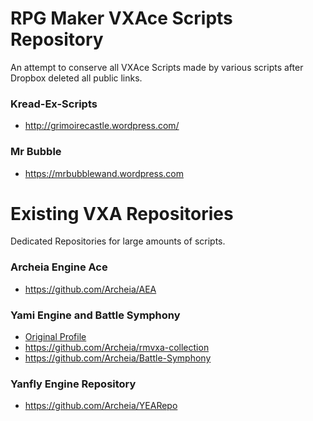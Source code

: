 # RPG Maker VXAce Scripts Repository
An attempt to conserve all VXAce Scripts made by various scripts after Dropbox deleted all public links.

### Kread-Ex-Scripts
- http://grimoirecastle.wordpress.com/

### Mr Bubble
- https://mrbubblewand.wordpress.com

# Existing VXA Repositories
Dedicated Repositories for large amounts of scripts.

### Archeia Engine Ace
- https://github.com/Archeia/AEA

### Yami Engine and Battle Symphony
- [Original Profile](https://github.com/suppayami/)
- https://github.com/Archeia/rmvxa-collection
- https://github.com/Archeia/Battle-Symphony

### Yanfly Engine Repository
- https://github.com/Archeia/YEARepo
